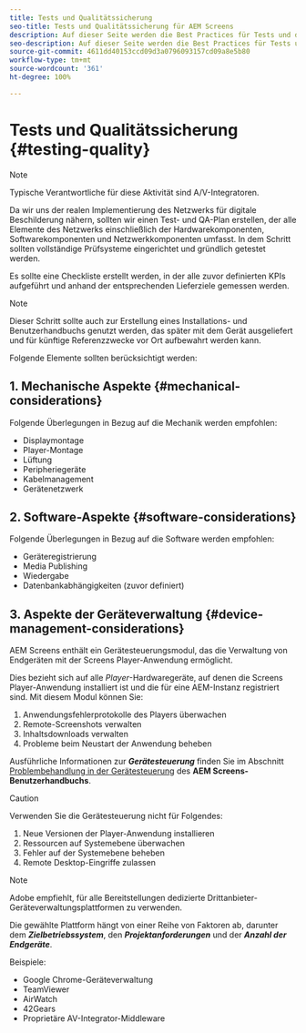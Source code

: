 ```yaml
---
title: Tests und Qualitätssicherung
seo-title: Tests und Qualitätssicherung für AEM Screens
description: Auf dieser Seite werden die Best Practices für Tests und die Qualitätssicherung von AEM Screens beschrieben.
seo-description: Auf dieser Seite werden die Best Practices für Tests und die Qualitätssicherung von AEM Screens beschrieben.
source-git-commit: 4611dd40153ccd09d3a0796093157cd09a8e5b80
workflow-type: tm+mt
source-wordcount: '361'
ht-degree: 100%

---
```



# Tests und Qualitätssicherung {#testing-quality}

>[!NOTE]
>Typische Verantwortliche für diese Aktivität sind A/V-Integratoren.

Da wir uns der realen Implementierung des Netzwerks für digitale Beschilderung nähern, sollten wir einen Test- und QA-Plan erstellen, der alle Elemente des Netzwerks einschließlich der Hardwarekomponenten, Softwarekomponenten und Netzwerkkomponenten umfasst.
In dem Schritt sollten vollständige Prüfsysteme eingerichtet und gründlich getestet werden.

Es sollte eine Checkliste erstellt werden, in der alle zuvor definierten KPIs aufgeführt und anhand der entsprechenden Lieferziele gemessen werden.

>[!NOTE]
>
>Dieser Schritt sollte auch zur Erstellung eines Installations- und Benutzerhandbuchs genutzt werden, das später mit dem Gerät ausgeliefert und für künftige Referenzzwecke vor Ort aufbewahrt werden kann.

Folgende Elemente sollten berücksichtigt werden:

## 1. Mechanische Aspekte {#mechanical-considerations}

Folgende Überlegungen in Bezug auf die Mechanik werden empfohlen:

* Displaymontage
* Player-Montage
* Lüftung
* Peripheriegeräte
* Kabelmanagement
* Gerätenetzwerk

## 2. Software-Aspekte {#software-considerations}

Folgende Überlegungen in Bezug auf die Software werden empfohlen:

* Geräteregistrierung
* Media Publishing
* Wiedergabe
* Datenbankabhängigkeiten (zuvor definiert)


## 3. Aspekte der Geräteverwaltung {#device-management-considerations}

AEM Screens enthält ein Gerätesteuerungsmodul, das die Verwaltung von Endgeräten mit der Screens Player-Anwendung ermöglicht.

Dies bezieht sich auf alle *Player*-Hardwaregeräte, auf denen die Screens Player-Anwendung installiert ist und die für eine AEM-Instanz registriert sind.
Mit diesem Modul können Sie:

1. Anwendungsfehlerprotokolle des Players überwachen
1. Remote-Screenshots verwalten
1. Inhaltsdownloads verwalten
1. Probleme beim Neustart der Anwendung beheben

Ausführliche Informationen zur ***Gerätesteuerung*** finden Sie im Abschnitt [Problembehandlung in der Gerätesteuerung](https://helpx.adobe.com/experience-manager/6-5/screens/using/monitoring-screens.html) des **AEM Screens-Benutzerhandbuchs**.

>[!CAUTION]
>
> Verwenden Sie die Gerätesteuerung nicht für Folgendes:
> 1. Neue Versionen der Player-Anwendung installieren
> 1. Ressourcen auf Systemebene überwachen
> 1. Fehler auf der Systemebene beheben
> 1. Remote Desktop-Eingriffe zulassen



>[!NOTE]
>
> Adobe empfiehlt, für alle Bereitstellungen dedizierte Drittanbieter-Geräteverwaltungsplattformen zu verwenden.

Die gewählte Plattform hängt von einer Reihe von Faktoren ab, darunter dem ***Zielbetriebssystem***, den ***Projektanforderungen*** und der ***Anzahl der Endgeräte***.

Beispiele:

* Google Chrome-Geräteverwaltung
* TeamViewer
* AirWatch
* 42Gears
* Proprietäre AV-Integrator-Middleware
